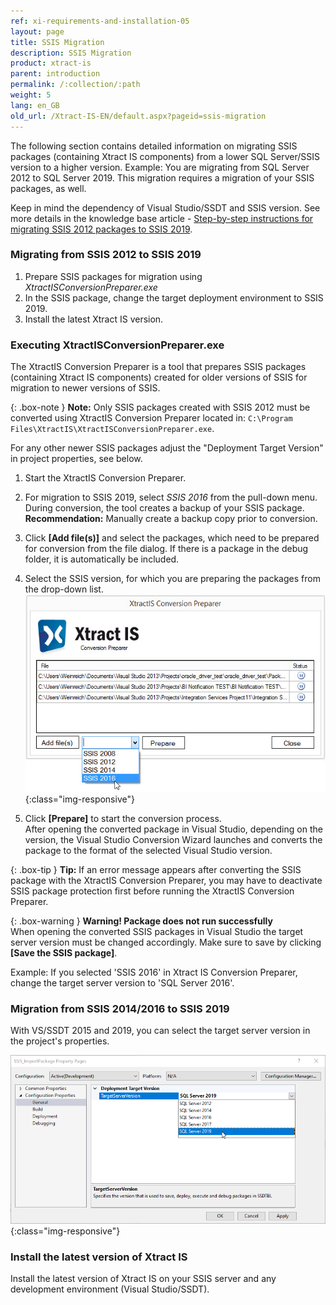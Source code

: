 ```yaml
---
ref: xi-requirements-and-installation-05
layout: page
title: SSIS Migration
description: SSIS Migration
product: xtract-is
parent: introduction
permalink: /:collection/:path
weight: 5
lang: en_GB
old_url: /Xtract-IS-EN/default.aspx?pageid=ssis-migration
---
```


The following section contains detailed information on migrating SSIS packages (containing Xtract IS components) from a lower SQL Server/SSIS version to a higher version. 
Example: You are migrating from SQL Server 2012 to SQL Server 2019. This migration requires a migration of your SSIS packages, as well.

Keep in mind the dependency of Visual Studio/SSDT and SSIS version. See more details in the knowledge base article - [Step-by-step instructions for migrating SSIS 2012 packages to SSIS 2019](https://kb.theobald-software.com/xtract-is/step-by-step-ssis-migration).

### Migrating from SSIS 2012 to SSIS 2019
1. Prepare SSIS packages for migration using *XtractISConversionPreparer.exe*
2. In the SSIS package, change the target deployment environment to SSIS 2019.
3. Install the latest Xtract IS version.

### Executing XtractISConversionPreparer.exe
The XtractIS Conversion Preparer is a tool that prepares SSIS packages (containing Xtract IS components) created for older versions of SSIS for migration to newer versions of SSIS.


{: .box-note }
**Note:** Only SSIS packages created with SSIS 2012 must be converted using XtractIS Conversion Preparer located in: `C:\Program Files\XtractIS\XtractISConversionPreparer.exe`. 


For any other newer SSIS packages adjust the "Deployment Target Version" in project properties, see below.<br>

1. Start the XtractIS Conversion Preparer.
2. For migration to SSIS 2019, select *SSIS 2016* from the pull-down menu.
During conversion, the tool creates a backup of your SSIS package. <br>
**Recommendation:** Manually create a backup copy prior to conversion.
2. Click **[Add file(s)]** and select the packages, which need to be prepared for conversion from the file dialog.
If there is a package in the debug folder, it is automatically be included.

4. Select the SSIS version, for which you are preparing the packages from the drop-down list.
![XIS_ConversionPreparer_2016](/img/content/XIS_ConversionPreparer_2016.png){:class="img-responsive"}

4. Click **[Prepare]** to start the conversion process. <br>
After opening the converted package in Visual Studio, depending on the version, the Visual Studio Conversion Wizard launches and converts the package to the format of the selected Visual Studio version.

{: .box-tip }
**Tip:** If an error message appears after converting the SSIS package with the XtractIS Conversion Preparer, you may have to deactivate SSIS package protection first before running the XtractIS Conversion Preparer.<br>

{: .box-warning }
**Warning! Package does not run successfully**<br> 
When opening the converted SSIS packages in Visual Studio the target server version must be changed accordingly. Make sure to save by clicking **[Save the SSIS package]**.

Example: If you selected 'SSIS 2016' in Xtract IS Conversion Preparer, change the target server version to 'SQL Server 2016'. 


### Migration from SSIS 2014/2016 to SSIS 2019
With VS/SSDT 2015 and 2019, you can select the target server version in the project's properties.

![VS_Deployment_Target](/img/content/VS_Deployment_Target.png){:class="img-responsive"}

### Install the latest version of Xtract IS
Install the latest version of Xtract IS on your SSIS server and any development environment (Visual Studio/SSDT).
